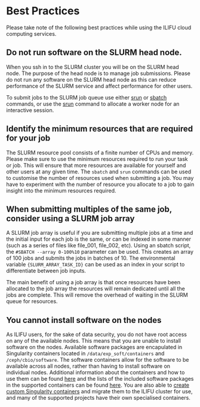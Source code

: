 # Best Practices

Please take note of the following best practices while using the ILIFU cloud computing services.

## Do not run software on the SLURM head node.

When you ssh in to the SLURM cluster you will be on the SLURM head node. The purpose of the head node is to manage job submissions. Please do not run any software on the SLURM head node as this can reduce performance of the SLURM service and affect performance for other users. 

To submit jobs to the SLURM job queue use either [srun](https://docs.ilifu.ac.za/#/cluster/running_jobs?id=_3-interactive-sessions) or [sbatch](https://docs.ilifu.ac.za/#/cluster/running_jobs?id=_2-slurm-batch-scheduler) commands, or use the [srun](https://docs.ilifu.ac.za/#/cluster/running_jobs?id=_3-interactive-sessions) command to allocate a worker node for an interactive session.


## Identify the minimum resources that are required for your job

The SLURM resource pool consists of a finite number of CPUs and memory. Please make sure to use the minimum resources required to run your task or job. This will ensure that more resources are available for yourself and other users at any given time. The `sbatch` and `srun` commands can be used to customise the number of resources used when submitting a job. You may have to experiment with the number of resource you allocate to a job to gain insight into the minimum resources required.

## When submitting multiples of the same job, consider using a SLURM job array

A SLURM job array is useful if you are submitting multiple jobs at a time and the initial input for each job is the same, or can be indexed in some manner (such as a series of files like file_001, file_002, etc). Using an sbatch script, the `#SBATCH --array 0-100%10` parameter can be used. This creates an array of 100 jobs and submits the jobs in batches of 10. The environmental variable `{SLURM_ARRAY_TASK_ID}` can be used as an index in your script to differentiate between job inputs.

The main benefit of using a job array is that once resources have been allocated to the job array the resources will remain dedicated until all the jobs are complete. This will remove the overhead of waiting in the SLURM queue for resources.

## You cannot install software on the nodes

As ILIFU users, for the sake of data security, you do not have root access on any of the available nodes. This means that you are unable to install software on the nodes. Available software packages are encapulated in Singularity containers located in `/data/exp_soft/containers` and `/ceph/cbio/software`. The software containers allow for the software to be available across all nodes, rather than having to install software on individual nodes.  Additional information about the containers and how to use them can be found [here](https://docs.ilifu.ac.za/#/cluster/software_environments?id=singularity-containers) and the lists of the included software packages in the supported containers can be found [here](https://docs.ilifu.ac.za/#/cluster/software_environments?id=building-your-own-container). You are also able to [create custom Singularity containers](https://docs.ilifu.ac.za/#/cluster/software_environments?id=building-your-own-container) and migrate them to the ILIFU cluster for use, and many of the supported projects have their own specialised containers.

